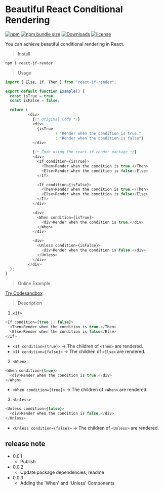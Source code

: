 # Beautiful React Conditional Rendering

[![npm](https://img.shields.io/npm/v/react-if-render)](https://www.npmjs.com/package/react-if-render)
[![npm bundle size](https://img.shields.io/bundlephobia/minzip/react-if-render?label=bundle%20size&logo=webpack)](https://bundlephobia.com/result?p=react-if-render)
[![Downloads](https://img.shields.io/npm/dt/react-if-render)](http://npm-stat.com/charts.html?package=react-if-render)
[![license](https://img.shields.io/npm/l/react-if-render)](https://img.shields.io/npm/l/react-if-render)

You can achieve beautiful conditional rendering in React.

> Install
```bash
npm i react-if-render
```

> Usage
```javascript
import { Else, If, Then } from "react-if-render";

export default function Example() {
  const isTrue = true;
  const isFalse = false;

  return (
          <div>
            {/* Original Code */}
            <div>
              {isTrue
                      ? "Render when the condition is true."
                      : "Render when the condition is false"}
            </div>

            {/* Code using the react-if-render package */}
            <div>
              <If condition={isTrue}>
                <Then>Render when the condition is true.</Then>
                <Else>Render when the condition is false</Else>
              </If>

              <If condition={isFalse}>
                <Then>Render when the condition is true.</Then>
                <Else>Render when the condition is false</Else>
              </If>
            </div>

            <div>
              <When condition={isTrue}>
                <div>Render when the condition is true.</div>
              </When>
            </div>

            <div>
              <Unless condition={isFalse}>
                <div>Render when the condition is false.</div>
              </Unless>
            </div>
          </div>
  );
}


```

> Online Example

[Try Codesandbox](https://codesandbox.io/s/react-if-render-38cfm4)


> Description
1. `<If>`

```javascript
<If condition={true || false}>
  <Then>Render when the condition is true.</Then>
  <Else>Render when the condition is false</Else>
</If>
 ```
  * `<If condition={true}>` → The children of `<Then>` are rendered.
  * `<If condition={false}>` → The children of `<Else>` are rendered.


2. `<When>`
```javascript
<When condition={true}>
  <div>Render when the condition is true.</div>
</When>
 ```
* `<When condition={true}>` →  The children of `<When>` are rendered.


3. `<Unless>`
```javascript
<Unless condition={false}>
  <div>Render when the condition is false.</div>
</Unless>
 ```
  * `<Unless condition={false}>`  →  The children of `<Unless>` are rendered.



## release note

* 0.0.1
  * Publish
* 0.0.2
  * Update package dependencies, readme
* 0.0.3
  *  Adding the 'When' and 'Unless' Components
